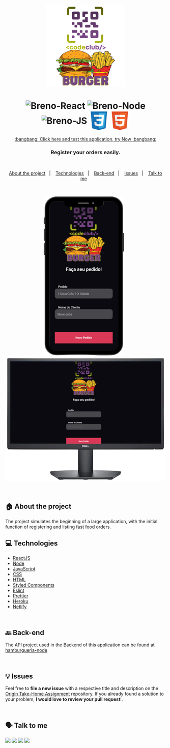 <h1 align="center">
  <a href="https://hamburgueria-react.netlify.app/">
    <img src="https://raw.githubusercontent.com/breno-felix/hamburgueria-react/eb3a3ac3264c9677f904b8230af8f672d6cc8e07/src/assets/burger.svg" alt="Origin" width="250px">
  </a>
  
  <div style="display: inline_block"><br>

   <img align="center" alt="Breno-React" height="60" width="60" src="https://cdn.jsdelivr.net/gh/devicons/devicon/icons/react/react-original-wordmark.svg" /> 
  <img align="center" alt="Breno-Node" height="60" width="60" src="https://cdn.jsdelivr.net/gh/devicons/devicon/icons/nodejs/nodejs-original-wordmark.svg" />   
  <img align="center" alt="Breno-JS" height="60" width="60" src="https://cdn.jsdelivr.net/gh/devicons/devicon/icons/javascript/javascript-original.svg" /> 
  <img align="center" alt="Breno-CSS" height="60" width="60" src="https://raw.githubusercontent.com/devicons/devicon/master/icons/css3/css3-original.svg">
  <img align="center" alt="Breno-HTML" height="60" width="60" src="https://raw.githubusercontent.com/devicons/devicon/master/icons/html5/html5-original.svg">
          
  </div>
</h1>

<div align="center">
   <a href="https://hamburgueria-react.netlify.app/">:bangbang: Click here and test this application, try Now :bangbang:</a>
</div>

<h3 align="center">
  Register your orders easily.
</h3>

<br>

<p align="center">
  <a href="#house-about-the-project">About the project</a>&nbsp;&nbsp;&nbsp;|&nbsp;&nbsp;&nbsp;
  <a href="#computer-technologies">Technologies</a>&nbsp;&nbsp;&nbsp;|&nbsp;&nbsp;&nbsp;
  <a href="#back-back-end">Back-end</a>&nbsp;&nbsp;&nbsp;|&nbsp;&nbsp;&nbsp;
  <a href="#bulb-issues">Issues</a>&nbsp;&nbsp;&nbsp;|&nbsp;&nbsp;&nbsp;
  <a href="#speaking_head-talk-to-me">Talk to me</a>&nbsp;&nbsp;&nbsp;
</p>

<br>

<div style="display: inline_block" align="center"><br>
  <img alt="Phone-view" src="https://github.com/breno-felix/hamburgueria-react/blob/master/src/assets/iphoneView.png?raw=true">&nbsp;&nbsp;&nbsp;
  <img alt="Computer-view" src="https://github.com/breno-felix/hamburgueria-react/blob/master/src/assets/pcView.png?raw=true">
</div>
<br><br>


## :house: About the project

The project simulates the beginning of a large application, with the initial function of registering and listing fast food orders.
<br>

## :computer: Technologies

- [ReactJS](https://reactjs.org/)
- [Node](https://nodejs.org/dist/latest-v16.x/docs/api/)
- [JavaScript](https://developer.mozilla.org/pt-BR/docs/Web/JavaScript)
- [CSS](https://developer.mozilla.org/pt-BR/docs/Web/CSS)
- [HTML](https://developer.mozilla.org/pt-BR/docs/Web/HTML)
- [Styled Components](https://styled-components.com/)
- [Eslint](https://eslint.org/)
- [Prettier](https://prettier.io/)
- [Heroku](https://dashboard.heroku.com/)
- [Netlify](https://www.netlify.com/)

<br>

## :back: Back-end

The API project used in the Backend of this application can be found at <a href="https://github.com/breno-felix/hamburgueria-node">hamburgueria-node</a>

<br>

## :bulb: Issues

Feel free to **file a new issue** with a respective title and description on the [Origin Take-Home Assignment](https://github.com/breno-felix/hamburgueria-react/issues) repository. If you already found a solution to your problem, **I would love to review your pull request**!.

<br>

## :speaking_head: Talk to me

<div>
  <a href="https://api.whatsapp.com/send?phone=5585985113119&text= "><img src="https://img.shields.io/badge/WhatsApp-25D366?style=for-the-badge&logo=whatsapp&logoColor=white"></a>
  <a href="https://github.com/breno-felix"><img src="https://img.shields.io/badge/GitHub-100000?style=for-the-badge&logo=github&logoColor=white"></a>
  <a href="www.linkedin.com/in/breno-felix-lessa" target="_blank"><img src="https://img.shields.io/badge/-LinkedIn-%230077B5?style=for-the-badge&logo=linkedin&logoColor=white" target="_blank"></a>
  <a href = "mailto:brenodev.felix@gmail.com"><img src="https://img.shields.io/badge/-Gmail-%23333?style=for-the-badge&logo=gmail&logoColor=white" target="_blank"></a> 
</div>
